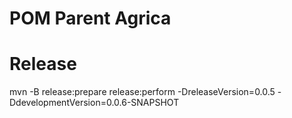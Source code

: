 POM Parent Agrica
========


# Release
mvn -B release:prepare release:perform -DreleaseVersion=0.0.5 -DdevelopmentVersion=0.0.6-SNAPSHOT